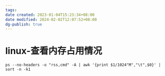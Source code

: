 ```yaml
---
tags: 
date created: 2023-01-04T15:23:34+08:00
date modified: 2024-02-02T12:07:52+08:00
dg-publish: true
---
```


# linux-查看内存占用情况

```Shell
ps --no-headers -o "rss,cmd" -A | awk '{print $1/1024"M","\t",$0}' | sort -n -k1
```
